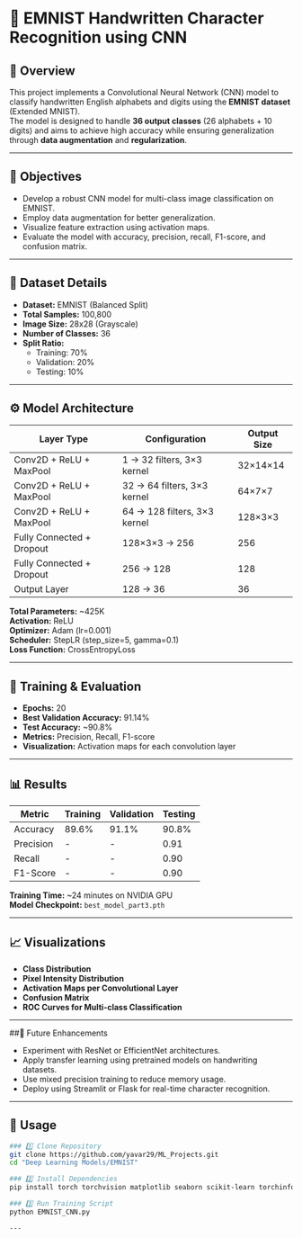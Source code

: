 # 🧠 EMNIST Handwritten Character Recognition using CNN

## 📘 Overview
This project implements a Convolutional Neural Network (CNN) model to classify handwritten English alphabets and digits using the **EMNIST dataset** (Extended MNIST).  
The model is designed to handle **36 output classes** (26 alphabets + 10 digits) and aims to achieve high accuracy while ensuring generalization through **data augmentation** and **regularization**.

---

## 🎯 Objectives
- Develop a robust CNN model for multi-class image classification on EMNIST.
- Employ data augmentation for better generalization.
- Visualize feature extraction using activation maps.
- Evaluate the model with accuracy, precision, recall, F1-score, and confusion matrix.

---

## 🧩 Dataset Details
- **Dataset:** EMNIST (Balanced Split)
- **Total Samples:** 100,800
- **Image Size:** 28x28 (Grayscale)
- **Number of Classes:** 36  
- **Split Ratio:**  
  - Training: 70%  
  - Validation: 20%  
  - Testing: 10%

---

## ⚙️ Model Architecture
| Layer Type        | Configuration | Output Size |
|--------------------|----------------|--------------|
| Conv2D + ReLU + MaxPool | 1 → 32 filters, 3×3 kernel | 32×14×14 |
| Conv2D + ReLU + MaxPool | 32 → 64 filters, 3×3 kernel | 64×7×7 |
| Conv2D + ReLU + MaxPool | 64 → 128 filters, 3×3 kernel | 128×3×3 |
| Fully Connected + Dropout | 128×3×3 → 256 | 256 |
| Fully Connected + Dropout | 256 → 128 | 128 |
| Output Layer | 128 → 36 | 36 |

**Total Parameters:** ~425K  
**Activation:** ReLU  
**Optimizer:** Adam (lr=0.001)  
**Scheduler:** StepLR (step_size=5, gamma=0.1)  
**Loss Function:** CrossEntropyLoss  

---

## 🧠 Training & Evaluation
- **Epochs:** 20  
- **Best Validation Accuracy:** 91.14%  
- **Test Accuracy:** ~90.8%  
- **Metrics:** Precision, Recall, F1-score  
- **Visualization:** Activation maps for each convolution layer

---

## 📊 Results

| Metric | Training | Validation | Testing |
|--------|-----------|-------------|----------|
| Accuracy | 89.6% | 91.1% | 90.8% |
| Precision | - | - | 0.91 |
| Recall | - | - | 0.90 |
| F1-Score | - | - | 0.90 |

**Training Time:** ~24 minutes on NVIDIA GPU  
**Model Checkpoint:** `best_model_part3.pth`

---

## 📈 Visualizations
- **Class Distribution**
- **Pixel Intensity Distribution**
- **Activation Maps per Convolutional Layer**
- **Confusion Matrix**
- **ROC Curves for Multi-class Classification**

---

##🧩 Future Enhancements

- Experiment with ResNet or EfficientNet architectures.
- Apply transfer learning using pretrained models on handwriting datasets.
- Use mixed precision training to reduce memory usage.
- Deploy using Streamlit or Flask for real-time character recognition.

---

## 🧪 Usage

```bash
### 1️⃣ Clone Repository
git clone https://github.com/yavar29/ML_Projects.git
cd "Deep Learning Models/EMNIST"

### 2️⃣ Install Dependencies
pip install torch torchvision matplotlib seaborn scikit-learn torchinfo

### 3️⃣ Run Training Script
python EMNIST_CNN.py

---



